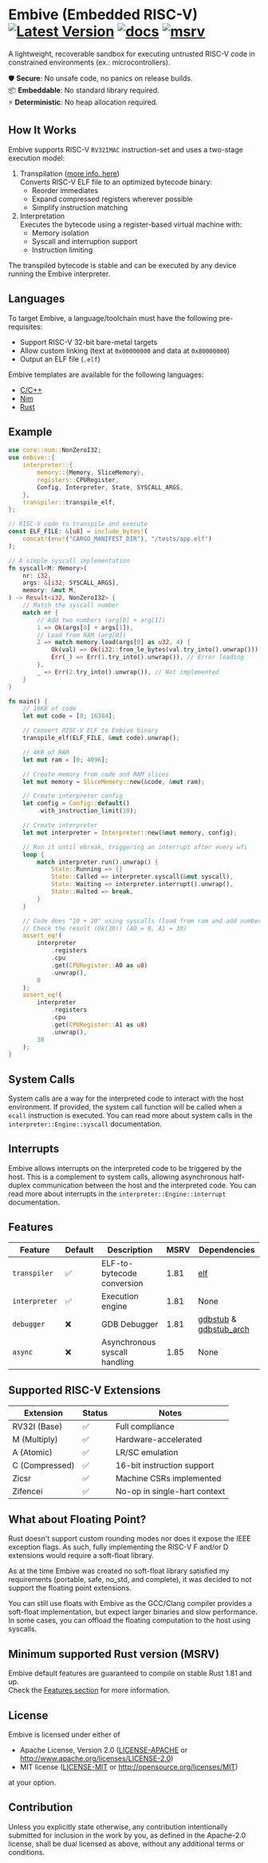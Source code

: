 # Embive (Embedded RISC-V) [![Latest Version]][crates.io] [![docs]][docs.rs] [![msrv]][Rust 1.81]

[Latest Version]: https://img.shields.io/crates/v/embive.svg
[crates.io]: https://crates.io/crates/embive
[docs]: https://docs.rs/embive/badge.svg
[docs.rs]: https://docs.rs/embive
[msrv]: https://img.shields.io/crates/msrv/embive.svg?label=msrv&color=lightgray
[Rust 1.81]: https://blog.rust-lang.org/2024/09/05/Rust-1.81.0.html

A lightweight, recoverable sandbox for executing untrusted RISC-V code in constrained environments (ex.: microcontrollers).  

🛡️ **Secure**: No unsafe code, no panics on release builds.  
📦 **Embeddable**: No standard library required.  
⚡ **Deterministic**: No heap allocation required.

## How It Works

Embive supports RISC-V `RV32IMAC` instruction-set and uses a two-stage execution model:

1. Transpilation ([more info. here](TRANSPILER.md))  
    Converts RISC-V ELF file to an optimized bytecode binary:
    - Reorder immediates
    - Expand compressed registers wherever possible
    - Simplify instruction matching
2. Interpretation  
    Executes the bytecode using a register-based virtual machine with:
    - Memory isolation
    - Syscall and interruption support
    - Instruction limiting

The transpiled bytecode is stable and can be executed by any device running the Embive interpreter. 

## Languages

To target Embive, a language/toolchain must have the following pre-requisites:
- Support RISC-V 32-bit bare-metal targets
- Allow custom linking (text at `0x00000000` and data at `0x80000000`)
- Output an ELF file (`.elf`)

Embive templates are available for the following languages:
- [C/C++](https://github.com/embive/embive-c-template)
- [Nim](https://github.com/embive/embive-nim-template)
- [Rust](https://github.com/embive/embive-rust-template)

## Example

```rust
use core::num::NonZeroI32;
use embive::{
    interpreter::{
        memory::{Memory, SliceMemory},
        registers::CPURegister,
        Config, Interpreter, State, SYSCALL_ARGS,
    },
    transpiler::transpile_elf,
};

// RISC-V code to transpile and execute
const ELF_FILE: &[u8] = include_bytes!(
    concat!(env!("CARGO_MANIFEST_DIR"), "/tests/app.elf")
);

// A simple syscall implementation
fn syscall<M: Memory>(
    nr: i32,
    args: &[i32; SYSCALL_ARGS],
    memory: &mut M,
) -> Result<i32, NonZeroI32> {
    // Match the syscall number
    match nr {
        // Add two numbers (arg[0] + arg[1])
        1 => Ok(args[0] + args[1]),
        // Load from RAM (arg[0])
        2 => match memory.load(args[0] as u32, 4) {
            Ok(val) => Ok(i32::from_le_bytes(val.try_into().unwrap())),
            Err(_) => Err(1.try_into().unwrap()), // Error loading
        },
        _ => Err(2.try_into().unwrap()), // Not implemented
    }
}

fn main() {
    // 16KB of code
    let mut code = [0; 16384];

    // Convert RISC-V ELF to Embive binary
    transpile_elf(ELF_FILE, &mut code).unwrap();

    // 4KB of RAM
    let mut ram = [0; 4096];

    // Create memory from code and RAM slices
    let mut memory = SliceMemory::new(&code, &mut ram);

    // Create interpreter config
    let config = Config::default()
        .with_instruction_limit(10);

    // Create interpreter
    let mut interpreter = Interpreter::new(&mut memory, config);

    // Run it until ebreak, triggering an interrupt after every wfi
    loop {
        match interpreter.run().unwrap() {
            State::Running => {}
            State::Called => interpreter.syscall(&mut syscall),
            State::Waiting => interpreter.interrupt().unwrap(),
            State::Halted => break,
        }
    }

    // Code does "10 + 20" using syscalls (load from ram and add numbers)
    // Check the result (Ok(30)) (A0 = 0, A1 = 30)
    assert_eq!(
        interpreter
            .registers
            .cpu
            .get(CPURegister::A0 as u8)
            .unwrap(),
        0
    );
    assert_eq!(
        interpreter
            .registers
            .cpu
            .get(CPURegister::A1 as u8)
            .unwrap(),
        30
    );
}
```

## System Calls

System calls are a way for the interpreted code to interact with the host environment.
If provided, the system call function will be called when a `ecall` instruction is executed.
You can read more about system calls in the `interpreter::Engine::syscall` documentation.

## Interrupts

Embive allows interrupts on the interpreted code to be triggered by the host. This is a complement to system calls,
allowing asynchronous half-duplex communication between the host and the interpreted code.
You can read more about interrupts in the `interpreter::Engine::interrupt` documentation.

## Features

| Feature       | Default | Description                         | MSRV | Dependencies |
|---------------|---------|-------------------------------------|------|--------------|
| `transpiler`  | ✅     | ELF-to-bytecode conversion          | 1.81 | [elf](https://docs.rs/elf/latest/elf/)        |
| `interpreter` | ✅     | Execution engine                    | 1.81 | None         |
| `debugger`    | ❌     | GDB Debugger                        | 1.81 | [gdbstub](https://github.com/daniel5151/gdbstub) & [gdbstub_arch](https://github.com/daniel5151/gdbstub) |
| `async`       | ❌     | Asynchronous syscall handling       | 1.85 | None         |

## Supported RISC-V Extensions

| Extension       | Status | Notes                          |
|-----------------|--------|--------------------------------|
| RV32I (Base)    | ✅     | Full compliance                |
| M (Multiply)    | ✅     | Hardware-accelerated           |
| A (Atomic)      | ✅     | LR/SC emulation                |
| C (Compressed)  | ✅     | 16-bit instruction support     |
| Zicsr           | ✅     | Machine CSRs implemented       |
| Zifencei        | ✅     | No-op in single-hart context   |

## What about Floating Point?

Rust doesn't support custom rounding modes nor does it expose the IEEE exception flags. As such,
fully implementing the RISC-V F and/or D extensions would require a soft-float library.  

As at the time Embive was created no soft-float library satisfied my requirements (portable, safe, no_std, and complete),
it was decided to not support the floating point extensions.  

You can still use floats with Embive as the GCC/Clang compiler provides a soft-float implementation, but expect
larger binaries and slow performance. In some cases, you can offload the floating computation to the host using
syscalls.

## Minimum supported Rust version (MSRV)

Embive default features are guaranteed to compile on stable Rust 1.81 and up.  
Check the [Features section](#features) for more information.

## License

Embive is licensed under either of

- Apache License, Version 2.0 ([LICENSE-APACHE](LICENSE-APACHE) or
  <http://www.apache.org/licenses/LICENSE-2.0>)
- MIT license ([LICENSE-MIT](LICENSE-MIT) or <http://opensource.org/licenses/MIT>)

at your option.

## Contribution

Unless you explicitly state otherwise, any contribution intentionally submitted
for inclusion in the work by you, as defined in the Apache-2.0 license, shall be
dual licensed as above, without any additional terms or conditions.